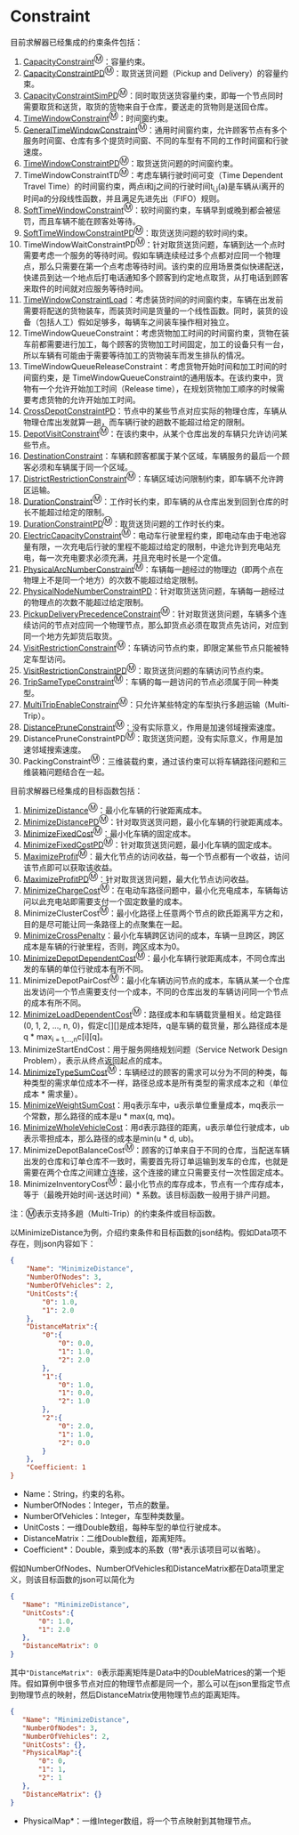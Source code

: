 # Constraint

目前求解器已经集成的约束条件包括：

 1. [CapacityConstraint](CapacityConstraint.md)<sup>Ⓜ</sup>：容量约束。
 2. [CapacityConstraintPD](CapacityConstraintPD.md)<sup>Ⓜ</sup>：取货送货问题（Pickup and Delivery）的容量约束。
 3. [CapacityConstraintSimPD](CapacityConstraintSimPD.md)<sup>Ⓜ</sup>：同时取货送货容量约束，即每一个节点同时需要取货和送货，取货的货物来自于仓库，要送走的货物则是送回仓库。
 4. [TimeWindowConstraint](TimeWindowConstraint.md)<sup>Ⓜ</sup>：时间窗约束。
 5. [GeneralTimeWindowConstraint](GeneralTimeWindowConstraint.md)<sup>Ⓜ</sup>：通用时间窗约束，允许顾客节点有多个服务时间窗、仓库有多个提货时间窗、不同的车型有不同的工作时间窗和行驶速度。
 6. [TimeWindowConstraintPD](TimeWindowConstraintPD.md)<sup>Ⓜ</sup>：取货送货问题的时间窗约束。
 7. TimeWindowConstraintTD<sup>Ⓜ</sup>：考虑车辆行驶时间可变（Time Dependent Travel Time）的时间窗约束，两点i和j之间的行驶时间t<sub>i,j</sub>(a)是车辆从i离开的时间a的分段线性函数，并且满足先进先出（FIFO）规则。
 8. [SoftTimeWindowConstraint](SoftTimeWindowConstraint.md)<sup>Ⓜ</sup>：软时间窗约束，车辆早到或晚到都会被惩罚，而且车辆不能在顾客处等待。
 9. [SoftTimeWindowConstraintPD](SoftTimeWindowConstraintPD.md)<sup>Ⓜ</sup>：取货送货问题的软时间约束。
 10. TimeWindowWaitConstraintPD<sup>Ⓜ</sup>：针对取货送货问题，车辆到达一个点时需要考虑一个服务的等待时间。假如车辆连续经过多个点都对应同一个物理点，那么只需要在第一个点考虑等待时间。该约束的应用场景类似快递配送，快递员到达一个地点后打电话通知多个顾客到约定地点取货，从打电话到顾客来取件的时间就对应服务等待时间。
 11. [TimeWindowConstraintLoad](TimeWindowConstraintLoad.md)：考虑装货时间的时间窗约束，车辆在出发前需要将配送的货物装车，而装货时间是货量的一个线性函数。同时，装货的设备（包括人工）假如足够多，每辆车之间装车操作相对独立。
 12. TimeWindowQueueConstraint：考虑货物加工时间的时间窗约束，货物在装车前都需要进行加工，每个顾客的货物加工时间固定，加工的设备只有一台，所以车辆有可能由于需要等待加工的货物装车而发生排队的情况。
 13. TimeWindowQueueReleaseConstraint：考虑货物开始时间和加工时间的时间窗约束，是 TimeWindowQueueConstraint的通用版本。在该约束中，货物有一个允许开始加工时间（Release time），在规划货物加工顺序的时候需要考虑货物的允许开始加工时间。
 14. [CrossDepotConstraintPD](CrossDepotConstraintPD.md)：节点中的某些节点对应实际的物理仓库，车辆从物理仓库出发就算一趟，而车辆行驶的趟数不能超过给定的限制。
 15. [DepotVisitConstraint](DepotVisitConstraint.md)<sup>Ⓜ</sup>：在该约束中，从某个仓库出发的车辆只允许访问某些节点。
 16. [DestinationConstraint](DestinationConstraint.md)：车辆和顾客都属于某个区域，车辆服务的最后一个顾客必须和车辆属于同一个区域。
 17. [DistrictRestrictionConstraint](DistrictRestrictionConstraint.md)<sup>Ⓜ</sup>：车辆区域访问限制约束，即车辆不允许跨区运输。
 18. [DurationConstraint](DurationConstraint.md)<sup>Ⓜ</sup>：工作时长约束，即车辆的从仓库出发到回到仓库的时长不能超过给定的限制。
 19. [DurationConstraintPD](DurationConstraintPD.md)<sup>Ⓜ</sup>：取货送货问题的工作时长约束。
 20. [ElectricCapacityConstraint](ElectricCapacityConstraint.md)<sup>Ⓜ</sup>：电动车行驶里程约束，即电动车由于电池容量有限，一次充电后行驶的里程不能超过给定的限制，中途允许到充电站充电，每一次充电要求必须充满，并且充电时长是一个定值。
 21. [PhysicalArcNumberConstraint](PhysicalArcNumberConstraint.md)<sup>Ⓜ</sup>：车辆每一趟经过的物理边（即两个点在物理上不是同一个地方）的次数不能超过给定限制。
 22. [PhysicalNodeNumberConstraintPD](PhysicalNodeNumberConstraintPD.md)：针对取货送货问题，车辆每一趟经过的物理点的次数不能超过给定限制。
 23. [PickupDeliveryPrecedenceConstraint](PickupDeliveryPrecedenceConstraint.md)<sup>Ⓜ</sup>：针对取货送货问题，车辆多个连续访问的节点对应同一个物理节点，那么卸货点必须在取货点先访问，对应到同一个地方先卸货后取货。
 24. [VisitRestrictionConstraint](VisitRestrictionConstraint.md)<sup>Ⓜ</sup>：车辆访问节点约束，即限定某些节点只能被特定车型访问。
 25. [VisitRestrictionConstraintPD](VisitRestrictionConstraintPD.md)<sup>Ⓜ</sup>：取货送货问题的车辆访问节点约束。
 26. [TripSameTypeConstraint](TripSameTypeConstraint.md)<sup>Ⓜ</sup>：车辆的每一趟访问的节点必须属于同一种类型。
 27. [MultiTripEnableConstraint](MultiTripEnableConstraint.md)<sup>Ⓜ</sup>：只允许某些特定的车型执行多趟运输（Multi-Trip）。
 28. [DistancePruneConstraint](DistancePruneConstraint.md)<sup>Ⓜ</sup>：没有实际意义，作用是加速邻域搜索速度。
 29. DistancePruneConstraintPD<sup>Ⓜ</sup>：取货送货问题，没有实际意义，作用是加速邻域搜索速度。
 30. PackingConstraint<sup>Ⓜ</sup>：三维装载约束，通过该约束可以将车辆路径问题和三维装箱问题结合在一起。

目前求解器已经集成的目标函数包括：

 1. [MinimizeDistance](MinimizeDistance.md)<sup>Ⓜ</sup>：最小化车辆的行驶距离成本。
 2. [MinimizeDistancePD](MinimizeDistancePD.md)<sup>Ⓜ</sup>：针对取货送货问题，最小化车辆的行驶距离成本。
 3. [MinimizeFixedCost](MinimizeFixedCost.md)<sup>Ⓜ</sup>：最小化车辆的固定成本。
 4. [MinimizeFixedCostPD](MinimizeFixedCostPD.md)<sup>Ⓜ</sup>：针对取货送货问题，最小化车辆的固定成本。
 5. [MaximizeProfit](MaximizeProfit.md)<sup>Ⓜ</sup>：最大化节点的访问收益，每一个节点都有一个收益，访问该节点即可以获取该收益。
 6. [MaximizeProfitPD](MaximizeProfitPD.md)<sup>Ⓜ</sup>：针对取货送货问题，最大化节点访问收益。
 7. [MinimizeChargeCost](MinimizeChargeCost.md)<sup>Ⓜ</sup>：在电动车路径问题中，最小化充电成本，车辆每访问以此充电站即需要支付一个固定数量的成本。
 8. MinimizeClusterCost<sup>Ⓜ</sup>：最小化路径上任意两个节点的欧氏距离平方之和，目的是尽可能让同一条路径上的点聚集在一起。
 9. [MinimizeCrossPenalty](MinimizeCrossPenalty.md)：最小化车辆跨区访问的成本，车辆一旦跨区，跨区成本是车辆的行驶里程，否则，跨区成本为0。
 10. [MinimizeDepotDependentCost](MinimizeDepotDependentCost.md)<sup>Ⓜ</sup>：最小化车辆行驶距离成本，不同仓库出发的车辆的单位行驶成本有所不同。
 11. MinimizeDepotPairCost<sup>Ⓜ</sup>：最小化车辆访问节点的成本，车辆从某一个仓库出发访问一个节点需要支付一个成本，不同的仓库出发的车辆访问同一个节点的成本有所不同。
 12. [MinimizeLoadDependentCost](MinimizeLoadDependentCost.md)<sup>Ⓜ</sup>：路径成本和车辆载货量相关。给定路径(0, 1, 2, ..., n, 0)，假定c\[\]\[\]是成本矩阵，q是车辆的载货量，那么路径成本是q * max<sub>i = 1,...,n</sub>c\[i\]\[q\]。
 13. MinimizeStartEndCost：用于服务网络规划问题（Service Network Design Problem），表示从终点返回起点的成本。
 14. [MinimizeTypeSumCost](MinimizeTypeSumCost.md)<sup>Ⓜ</sup>：车辆经过的顾客的需求可以分为不同的种类，每种类型的需求单位成本不一样，路径总成本是所有类型的需求成本之和（单位成本 * 需求量）。
 15. [MinimizeWeightSumCost](MinimizeWeightSumCost.md)：用q表示车中，u表示单位重量成本，mq表示一个常数，那么路径的成本是u * max(q, mq)。
 16. [MinimizeWholeVehicleCost](MinimizeWholeVehicleCost.md)：用d表示路径的距离，u表示单位行驶成本，ub表示零担成本，那么路径的成本是min(u * d, ub)。
 17. MinimizeDepotBalanceCost<sup>Ⓜ</sup>：顾客的订单来自于不同的仓库，当配送车辆出发的仓库和订单仓库不一致时，需要首先将订单运输到发车的仓库，也就是需要在两个仓库之间建立连接，这个连接的建立只需要支付一次性固定成本。
 18. MinimizeInventoryCost<sup>Ⓜ</sup>：最小化节点的库存成本，节点有一个库存成本，等于（最晚开始时间-送达时间）* 系数。该目标函数一般用于排产问题。

注：Ⓜ表示支持多趟（Multi-Trip）的约束条件或目标函数。

以MinimizeDistance为例，介绍约束条件和目标函数的json结构。假如Data项不存在，则json内容如下：
```json
{
	"Name": "MinimizeDistance",
	"NumberOfNodes": 3,
	"NumberOfVehicles": 2,
	"UnitCosts":{
		"0": 1.0,
		"1": 2.0
	},
	"DistanceMatrix":{ 
		"0":{
			"0": 0.0,
			"1": 1.0,
			"2": 2.0
		},
		"1":{
			"0": 1.0,
			"1": 0.0,
			"2": 1.0
		},
		"2":{
			"0": 2.0,
			"1": 1.0,
			"2": 0.0
		}
	},
	"Coefficient: 1
}
```
* Name：String，约束的名称。
* NumberOfNodes：Integer，节点的数量。
* NumberOfVehicles：Integer，车型种类数量。
* UnitCosts：一维Double数组，每种车型的单位行驶成本。
* DistanceMatrix：二维Double数组，距离矩阵。
* Coefficient\*：Double，乘到成本的系数（带\*表示该项目可以省略）。


假如NumberOfNodes、NumberOfVehicles和DistanceMatrix都在Data项里定义，则该目标函数的json可以简化为
 ```json
{
	"Name": "MinimizeDistance",
	"UnitCosts":{
		"0": 1.0,
		"1": 2.0
	},
	"DistanceMatrix": 0
}
```
其中``"DistanceMatrix": 0``表示距离矩阵是Data中的DoubleMatrices的第一个矩阵。假如算例中很多节点对应的物理节点都是同一个，那么可以在json里指定节点到物理节点的映射，然后DistanceMatrix使用物理节点的距离矩阵。
 ```json
{
	"Name": "MinimizeDistance",
	"NumberOfNodes": 3,
	"NumberOfVehicles": 2,
	"UnitCosts": {},
	"PhysicalMap":{
		"0": 0,
		"1": 1,
		"2": 1
	},
	"DistanceMatrix": {}
}
```
* PhysicalMap\*：一维Integer数组，将一个节点映射到其物理节点。
